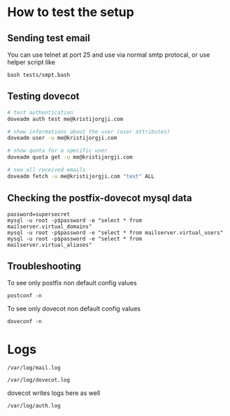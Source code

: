 # How to test the setup

## Sending test email

You can use telnet at port 25 and use via normal smtp protocal, or use helper script like
```shell
bash tests/smpt.bash
```

## Testing dovecot

```bash
# test authentication
doveadm auth test me@kristijorgji.com

# show informations about the user (user attributes)
doveadm user -u me@kristijorgji.com

# show quota for a specific user
doveadm quota get -u me@kristijorgji.com

# see all received emails
doveadm fetch -u me@kristijorgji.com "text" ALL
```

## Checking the postfix-dovecot mysql data

```shell
password=supersecret
mysql -u root -p$password -e "select * from mailserver.virtual_domains"
mysql -u root -p$password -e "select * from mailserver.virtual_users"
mysql -u root -p$password -e "select * from mailserver.virtual_aliases"
```

## Troubleshooting

To see only postfix non default config values
```
postconf -n
```

To see only dovecot non default config values

```
doveconf -n
```

# Logs

`/var/log/mail.log`

`/var/log/dovecot.log`

dovecot writes logs here as well

`/var/log/auth.log`
